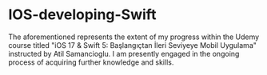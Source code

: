 # IOS-developing-Swift
The aforementioned represents the extent of my progress within the Udemy course titled "iOS 17 & Swift 5: Başlangıçtan İleri Seviyeye Mobil Uygulama" instructed by Atil Samancioglu. I am presently engaged in the ongoing process of acquiring further knowledge and skills.






